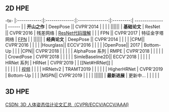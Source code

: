 ## 2D HPE

-tx-
|:------------:|:--------------:|:---------------:|:---------:| -------------- | ------ |
| **开山之作** | DeepPose       || CVPR'2014 |                |                                                                                                                 |
| ||||||
| **基础论文** | ResNet         || CVPR'2016 | 残差网络       | [ResNet代码理解](https://blog.csdn.net/cangafuture/article/details/113485879)                                   |
|              | FPN            || CVPR'2017 | 特征金字塔网络 | [FPN](https://blog.csdn.net/qq_41251963/article/details/109398699)                                              |
| ||||||
| **经典论文** | DeepPose       || CVPR'2014 |                |                                                                                                                 |
|              |CPM|| CVPR'2016 |                |                                                                                                                 |
|              |Hourglass|| ECCV'2016 |                |                                                                                                                 |
|              |OpenPose|| 2017      | Bottom-Up      |                                                                                                                 |
|              |CPN|| CVPR'2018 |                |                                                                                                                 |
|              | AlphaPose 系列 | RMPE            | CVPR'2018 |                |                                                                                                                 |
|              |                | CrowdPose       | CVPR'2018 |                |                                                                                                                 |
|              | SimleBaseline2D|| ECCV'2018 |                |                                                                                                                 |
|              | HRNet 系列     | HRNet           | CVPR'2019 |                | [[Net#HRNet]]  |\
|              |       |            |  |                |  [视频](https://www.bilibili.com/video/BV1bB4y1y7qP/?vd_source=1d5df1f3ef5b9d878809e5674ac44906) |
|              |                | HRNetv2         | TRAMT2019 |                |                                                                                                                 |
|              |                | HigherHRNet     | CVPR'2019 | Bottom-Up      |                                                                                                                 |
|              |MSPN|| CVPR'2019 |                |                                                                                                                 |
| ||||||
| **最新进展** | 更新中...      |                 |           |                |                                                                                                                 |




## 3D HPE
[CSDN: 3D 人体姿态估计论文汇总（CVPR/ECCV/ACCV/AAAI)]( https://yongqi.blog.csdn.net/article/details/107625327 )
